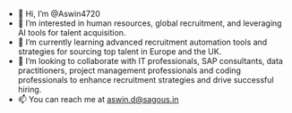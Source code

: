 - 👋 Hi, I’m @Aswin4720
- 👀 I’m interested in human resources, global recruitment, and leveraging AI tools for talent acquisition.  
- 🌱 I’m currently learning advanced recruitment automation tools and strategies for sourcing top talent in Europe and the UK.  
- 💞️ I’m looking to collaborate with IT professionals, SAP consultants, data practitioners, project management professionals and coding professionals to enhance recruitment strategies and drive successful hiring.
- 📫 You can reach me at aswin.d@sagous.in

<!---
Aswin4720/Aswin4720 is a ✨ special ✨ repository because its `README.md` (this file) appears on your GitHub profile.
You can click the Preview link to take a look at your changes.
--->
